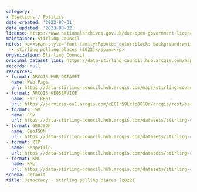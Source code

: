 ```yaml
---
category:
- Elections / Politics
date_created: '2022-03-31'
date_updated: '2023-08-02'
license: https://www.nationalarchives.gov.uk/doc/open-government-licence/version/3/
maintainer: Stirling Council
notes: <p><span style='font-family:Roboto; color:black; background:white;'>democracy
  - stirling polling places (2022)</span></p>
organization: Stirling Council
original_dataset_link: https://data-stirling-council.hub.arcgis.com/maps/stirling-council::democracy-stirling-polling-places-2022
records: null
resources:
- format: ARCGIS HUB DATASET
  name: Web Page
  url: https://data-stirling-council.hub.arcgis.com/maps/stirling-council::democracy-stirling-polling-places-2022
- format: ARCGIS GEOSERVICE
  name: Esri REST
  url: https://services-eu1.arcgis.com/cECIr59LclpO818r/arcgis/rest/services/Stirling_Council_Polling_Places_2022/FeatureServer/0
- format: CSV
  name: CSV
  url: https://data-stirling-council.hub.arcgis.com/datasets/stirling-council::democracy-stirling-polling-places-2022.csv?where=1=1&outSR=%7B%22latestWkid%22%3A27700%2C%22wkid%22%3A27700%7D
- format: GEOJSON
  name: GeoJSON
  url: https://data-stirling-council.hub.arcgis.com/datasets/stirling-council::democracy-stirling-polling-places-2022.geojson?where=1=1&outSR=%7B%22latestWkid%22%3A27700%2C%22wkid%22%3A27700%7D
- format: ZIP
  name: Shapefile
  url: https://data-stirling-council.hub.arcgis.com/datasets/stirling-council::democracy-stirling-polling-places-2022.zip?where=1=1&outSR=%7B%22latestWkid%22%3A27700%2C%22wkid%22%3A27700%7D
- format: KML
  name: KML
  url: https://data-stirling-council.hub.arcgis.com/datasets/stirling-council::democracy-stirling-polling-places-2022.kml?where=1=1&outSR=%7B%22latestWkid%22%3A27700%2C%22wkid%22%3A27700%7D
schema: default
title: Democracy - stirling polling places (2022)
---
```

